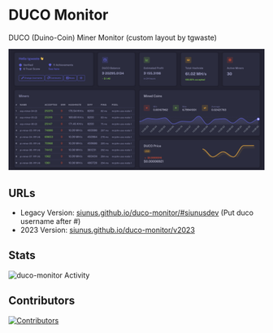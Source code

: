 # DUCO Monitor
DUCO (Duino-Coin) Miner Monitor (custom layout by tgwaste)

![duco-monitor Screenshot](
https://raw.githubusercontent.com/tgwaste/duco-monitor/main/v2023/screenshot.png)

## URLs
- Legacy Version: 
[siunus.github.io/duco-monitor/#siunusdev](https://siunus.github.io/duco-monitor/#siunusdev) 
(Put duco username after #)
- 2023 Version:
[siunus.github.io/duco-monitor/v2023](https://siunus.github.io/duco-monitor/v2023)

## Stats
![duco-monitor Activity](https://repobeats.axiom.co/api/embed/6ca928efb06808f9984b935c810872ff01dc7fe6.svg "Repobeats analytics image")

## Contributors

[![Contributors](https://contrib.rocks/image?repo=siunus/duco-monitor)](https://github.com/siunus/duco-monitor/graphs/contributors)
